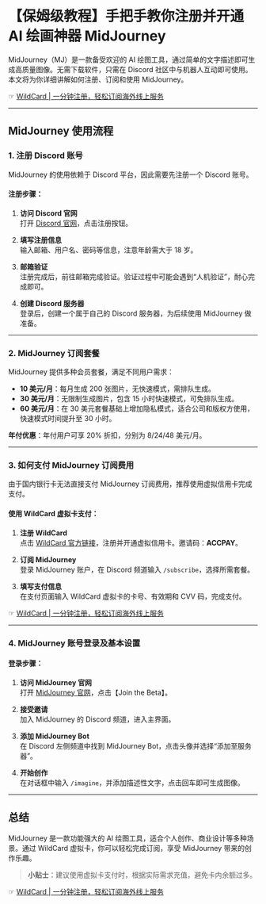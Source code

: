 # 【保姆级教程】手把手教你注册并开通 AI 绘画神器 MidJourney

MidJourney（MJ）是一款备受欢迎的 AI 绘图工具，通过简单的文字描述即可生成高质量图像。无需下载软件，只需在 Discord 社区中与机器人互动即可使用。本文将为你详细讲解如何注册、订阅和使用 MidJourney。

☞ [WildCard | 一分钟注册，轻松订阅海外线上服务](https://bit.ly/bewildcard)

---

## MidJourney 使用流程

### 1. 注册 Discord 账号

MidJourney 的使用依赖于 Discord 平台，因此需要先注册一个 Discord 账号。

#### 注册步骤：
1. **访问 Discord 官网**  
   打开 [Discord 官网](https://discord.com/)，点击注册按钮。

2. **填写注册信息**  
   输入邮箱、用户名、密码等信息，注意年龄需大于 18 岁。

3. **邮箱验证**  
   注册完成后，前往邮箱完成验证。验证过程中可能会遇到“人机验证”，耐心完成即可。

4. **创建 Discord 服务器**  
   登录后，创建一个属于自己的 Discord 服务器，为后续使用 MidJourney 做准备。

---

### 2. MidJourney 订阅套餐

MidJourney 提供多种会员套餐，满足不同用户需求：

- **10 美元/月**：每月生成 200 张图片，无快速模式，需排队生成。  
- **30 美元/月**：无限制生成图片，包含 15 小时快速模式，可免排队生成。  
- **60 美元/月**：在 30 美元套餐基础上增加隐私模式，适合公司和版权方使用，快速模式时间提升至 30 小时。

**年付优惠**：年付用户可享 20% 折扣，分别为 8/24/48 美元/月。

---

### 3. 如何支付 MidJourney 订阅费用

由于国内银行卡无法直接支付 MidJourney 订阅费用，推荐使用虚拟信用卡完成支付。

#### 使用 WildCard 虚拟卡支付：
1. **注册 WildCard**  
   点击 [WildCard 官方链接](https://bit.ly/bewildcard)，注册并开通虚拟信用卡。邀请码：**ACCPAY**。

2. **订阅 MidJourney**  
   登录 MidJourney 账户，在 Discord 频道输入 `/subscribe`，选择所需套餐。

3. **填写支付信息**  
   在支付页面输入 WildCard 虚拟卡的卡号、有效期和 CVV 码，完成支付。

☞ [WildCard | 一分钟注册，轻松订阅海外线上服务](https://bit.ly/bewildcard)

---

### 4. MidJourney 账号登录及基本设置

#### 登录步骤：
1. **访问 MidJourney 官网**  
   打开 [MidJourney 官网](https://midjourney.com/home/)，点击【Join the Beta】。

2. **接受邀请**  
   加入 MidJourney 的 Discord 频道，进入主界面。

3. **添加 MidJourney Bot**  
   在 Discord 左侧频道中找到 MidJourney Bot，点击头像并选择“添加至服务器”。

4. **开始创作**  
   在对话框中输入 `/imagine`，并添加描述性文字，点击回车即可生成图像。

---

## 总结

MidJourney 是一款功能强大的 AI 绘图工具，适合个人创作、商业设计等多种场景。通过 WildCard 虚拟卡，你可以轻松完成订阅，享受 MidJourney 带来的创作乐趣。

> **小贴士**：建议使用虚拟卡支付时，根据实际需求充值，避免卡内余额过多。

☞ [WildCard | 一分钟注册，轻松订阅海外线上服务](https://bit.ly/bewildcard)
